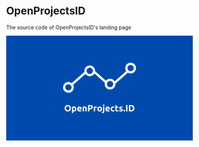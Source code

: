 # OpenProjectsID
The source code of OpenProjectsID's landing page

<img alt="banner koding" src="https://raw.githubusercontent.com/algonacci/OpenProjectsID/main/img/Banner.png?raw=true"><br>
